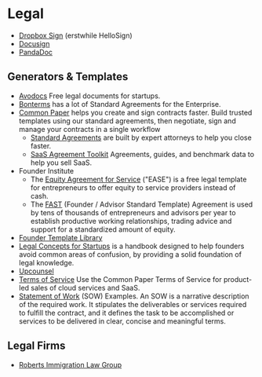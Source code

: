 # Legal

- [Dropbox Sign](https://www.hellosign.com) (erstwhile HelloSign)
- [Docusign](https://www.docusign.com)
- [PandaDoc](https://www.pandadoc.com)

## Generators & Templates

- [Avodocs](https://www.avodocs.com) Free legal documents for startups.
- [Bonterms](https://bonterms.com) has a lot of Standard Agreements for the Enterprise.
- [Common Paper](https://commonpaper.com) helps you create and sign contracts faster. Build trusted templates using our standard agreements, then negotiate, sign and manage your contracts in a single workflow
	- [Standard Agreements](https://commonpaper.com/standards/) are built by expert attorneys to help you close faster.
	- [SaaS Agreement Toolkit](https://commonpaper.com/resources/saas-agreement-toolkit) Agreements, guides, and benchmark data to help you sell SaaS.
- Founder Institute
	- The [Equity Agreement for Service](https://fi.co/ease) ("EASE") is a free legal template for entrepreneurs to offer equity to service providers instead of cash.
	- The [FAST](https://fi.co/fast) (Founder / Advisor Standard Template) Agreement is used by tens of thousands of entrepreneurs and advisors per year to establish productive working relationships, trading advice and support for a standardized amount of equity.
- [Founder Template Library](https://odteam.notion.site/Founder-Template-Library-e6b5781f3bb14b129b852e9d5f91d5fd)
- [Legal Concepts for Startups](https://handbook.clerky.com) is a handbook designed to help founders avoid common areas of confusion, by providing a solid foundation of legal knowledge.
- [Upcounsel](https://www.upcounsel.com)
- [Terms of Service](https://commonpaper.com/standards/terms-of-service/) Use the Common Paper Terms of Service for product-led sales of cloud services and SaaS.
- [Statement of Work](https://github.com/joelparkerhenderson/statement-of-work) (SOW) Examples. An SOW is a narrative description of the required work. It stipulates the deliverables or services required to fulfill the contract, and it defines the task to be accomplished or services to be delivered in clear, concise and meaningful terms.

## Legal Firms

- [Roberts Immigration Law Group](http://www.robertsimmigration.com)